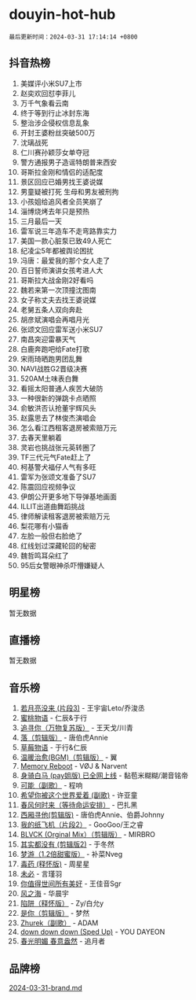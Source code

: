 # douyin-hot-hub

`最后更新时间：2024-03-31 17:14:14 +0800`

## 抖音热榜

1. 美媒评小米SU7上市
1. 赵奕欢回怼李菲儿
1. 万千气象看云南
1. 终于等到行止冰封东海
1. 整治涉企侵权信息乱象
1. 开封王婆粉丝突破500万
1. 沈璃战死
1. 仁川赛孙颖莎女单夺冠
1. 警方通报男子造谣特朗普来西安
1. 哥斯拉金刚和情侣的适配度
1. 景区回应已婚男找王婆说媒
1. 男童疑被打死 生母和男友被刑拘
1. 小孩姐给追风者全员笑崩了
1. 淄博烧烤去年只是预热
1. 三月最后一天
1. 雷军说三年造车不走弯路靠实力
1. 美国一款心脏泵已致49人死亡
1. 纪凌尘5年都被舆论困扰
1. 冯唐：最爱我的那个女人走了
1. 百日誓师演讲女孩考进人大
1. 哥斯拉大战金刚2好看吗
1. 魏若来第一次顶撞沈图南
1. 女子称丈夫去找王婆说媒
1. 老舅五条人双向奔赴
1. 胡彦斌演唱会再唱月光
1. 张颂文回应雷军送小米SU7
1. 南昌突迎雷暴天气
1. 白鹿奔跑吧给Fate打歌
1. 宋雨琦晒跑男团乱舞
1. NAVI战胜G2晋级决赛
1. 520AM土味表白舞
1. 看摇太阳普通人疾苦大破防
1. 一种很新的弹跳卡点晒照
1. 俞敏洪否认抢董宇辉风头
1. 赵露思去了林俊杰演唱会
1. 怎么看江西租客退房被索赔万元
1. 去春天里躺着
1. 灵岩也挑战张元英转圈了
1. TF三代元气Fate赶上了
1. 柯基警犬福仔人气有多旺
1. 雷军为张颂文准备了SU7
1. 陈震回应视频争议
1. 伊朗公开更多地下导弹基地画面
1. ILLIT出道曲舞蹈挑战
1. 律师解读租客退房被索赔万元
1. 梨花哪有小猫香
1. 左脸一般但右脸绝了
1. 红线划过深藏轮回的秘密
1. 魏哲鸣耳朵红了
1. 95后女警眼神杀吓懵嫌疑人

## 明星榜

暂无数据

## 直播榜

暂无数据

## 音乐榜

1. [若月亮没来 (片段3)](https://sf5-hl-cdn-tos.douyinstatic.com/obj/tos-cn-ve-2774/okfyEUsGW1B1ovJi5JiN9IjvAT2lMwA054GoEB) - 王宇宙Leto/乔浚丞
1. [蜜桃物语](https://sf5-hl-cdn-tos.douyinstatic.com/obj/tos-cn-ve-2774/oIhOSCZtIACtYU4XQkngiW9kCBfVD1Fz9IYeqL) - 仁辰&于行
1. [追寻你（万物复苏版）](https://sf5-hl-cdn-tos.douyinstatic.com/obj/tos-cn-ve-2774/oYeAZJsbjIDit9APmBg8u6uDUQnHmoCf3gbo74) - 王天戈/川青
1. [落（剪辑版）](https://sf3-cdn-tos.douyinstatic.com/obj/tos-cn-ve-2774/o0h6HvN1BBbli9LtU3i5fQIleBQMF5Cg4TZmmC) - 唐伯虎Annie
1. [草莓物语](https://sf5-hl-cdn-tos.douyinstatic.com/obj/tos-cn-ve-2774/okynhJ7jEAIIZBfsLgYMEI8QC3WbQNN66RKzhT) - 于行&仁辰
1. [温暖治愈(BGM)（剪辑版）](https://sf5-hl-cdn-tos.douyinstatic.com/obj/tos-cn-ve-2774/d9d500052e5b48e3baf0e40788cc8160) - 翼
1. [Memory Reboot](https://sf5-hl-cdn-tos.douyinstatic.com/obj/tos-cn-ve-2774/o4f3cu5FDdCEBnAitlD4gKYf3QrfJjzxIFoaTd) - VØJ & Narvent
1. [身骑白马 (pay姐版) 已全网上线](https://sf5-hl-cdn-tos.douyinstatic.com/obj/tos-cn-ve-2774/oQLO5ZgLsFkaDhdIIveF2zUCgfweY0gWaH4AQG) - 黏苞米糊糊/潮音铭帝
1. [可能（副歌）](https://sf3-cdn-tos.douyinstatic.com/obj/tos-cn-ve-2774/cde1731888894259b333569393c2fb51) - 程响
1. [希望你被这个世界爱着 (副歌)](https://sf3-cdn-tos.douyinstatic.com/obj/tos-cn-ve-2774/oUHCmWQfZlE3QQBKBeD8rCFLpJzPgCpImhsxMt) - 许亚童
1. [春风何时来（等待命运安排）](https://sf5-hl-cdn-tos.douyinstatic.com/obj/tos-cn-ve-2774/oICBNbD3gelMfB4WgiD1KI2jQtXZE2FgHLwtsl) - 巴扎黑
1. [西厢寻他(剪辑版)](https://sf5-hl-cdn-tos.douyinstatic.com/obj/tos-cn-ve-2774/oUsAVfAQKlRNxEv5qxvIB8o5qmIWUcXbzJKJhw) - 唐伯虎Annie、伯爵Johnny
1. [我的纸飞机（片段2）](https://sf6-cdn-tos.douyinstatic.com/obj/tos-cn-ve-2774/oM2ZrKcg2CD5AeRB2gkeXOFB1IxAGJdZPazYHf) - GooGoo/王之睿
1. [BLVCK (Orginal Mix）（剪辑版）](https://sf5-hl-cdn-tos.douyinstatic.com/obj/tos-cn-ve-2774/osnDnwSfQThtCz8BikQnbAAZHwC8YcmgvnnlYf) - MIRBRO
1. [其实都没有 (剪辑版2)](https://sf6-cdn-tos.douyinstatic.com/obj/tos-cn-ve-2774/oEBNQenHZtBhxYjGgUDQk0BCHTigQafgFlbQ7k) - 于冬然
1. [梦游（1.2倍甜蜜版）](https://sf5-hl-cdn-tos.douyinstatic.com/obj/tos-cn-ve-2774/o4gyAUm8hwufoEABmwVIiQtHsFuGzAEEWtNMzo) - 补菜Nveg
1. [毒药 (释怀版)](https://sf6-cdn-tos.douyinstatic.com/obj/tos-cn-ve-2774/oYILMEAzspdZBIzy4frJNB8ZHPHWAhiwowd4Ad) - 周星星
1. [未必](https://sf5-hl-cdn-tos.douyinstatic.com/obj/tos-cn-ve-2774/ogntQMFnKQDZUgTCYuJgfLEtleYZZFxBQqhhFB) - 言瑾羽
1. [你值得世间所有美好](https://sf5-hl-cdn-tos.douyinstatic.com/obj/tos-cn-ve-2774/oQXBiBLpltyHMSeKII42ifKxQXiElMCYqBsZgU) - 王佳音Sgr
1. [风之海](https://sf6-cdn-tos.douyinstatic.com/obj/tos-cn-ve-2774/oInqZ2gFbCQvB6wZNnZlJpBcfDBQ8t1e1XwYAi) - 华晨宇
1. [陷阱（释怀版）](https://sf5-hl-cdn-tos.douyinstatic.com/obj/tos-cn-ve-2774/oE8C21LeZrzKLDFfQYgMzx4GAIHageG5IzayY7) - Zy/白允y
1. [是你（剪辑版）](https://sf5-hl-cdn-tos.douyinstatic.com/obj/tos-cn-ve-2774/46019dae783c4c969944217fe1cfafc4) - 梦然
1. [Zhurek（副歌）](https://sf3-cdn-tos.douyinstatic.com/obj/tos-cn-ve-2774/ooQm8FBZQDlf0btEYgVpCcSCQfrdJGBEKZYBGS) - ADAM
1. [down down down (Sped Up)](https://sf3-cdn-tos.douyinstatic.com/obj/tos-cn-ve-2774/ow80iABiXIO9DsFwK6WeZKMaJRi3BPJAotDy8m) - YOU DAYEON
1. [春光明媚 春意盎然](https://sf5-hl-cdn-tos.douyinstatic.com/obj/tos-cn-ve-2774/oU4HIfpWhU4IQXCW3WNBSBEBshugyzhMAQZIAI) - 追月者

## 品牌榜

[2024-03-31-brand.md](2024-03-31-brand.md)
